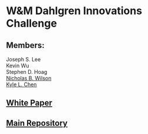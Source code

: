 # W&M Dahlgren Innovations Challenge

## Members:
Joseph S. Lee  
Kevin Wu  
Stephen D. Hoag  
[Nicholas B. Wilson](https://github.com/Mial42)  
[Kyle L. Chen](https://github.com/K-L-Chen)  

## [White Paper](https://docs.google.com/document/d/1Xppf6QdNAMhJ6N96sseM0M005vMf4IOP/edit?usp=sharing&ouid=106865301655792132926&rtpof=true&sd=true)

## [Main Repository](https://github.com/K-L-Chen/WM_Dahlgren_Challenge)
